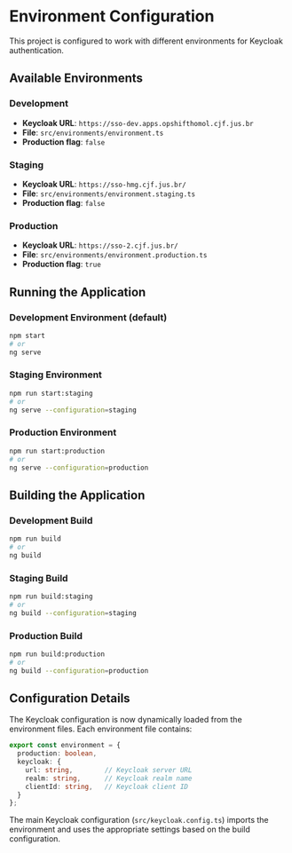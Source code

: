 # Environment Configuration

This project is configured to work with different environments for Keycloak authentication.

## Available Environments

### Development
- **Keycloak URL**: `https://sso-dev.apps.opshifthomol.cjf.jus.br`
- **File**: `src/environments/environment.ts`
- **Production flag**: `false`

### Staging
- **Keycloak URL**: `https://sso-hmg.cjf.jus.br/`
- **File**: `src/environments/environment.staging.ts`
- **Production flag**: `false`

### Production
- **Keycloak URL**: `https://sso-2.cjf.jus.br/`
- **File**: `src/environments/environment.production.ts`
- **Production flag**: `true`

## Running the Application

### Development Environment (default)
```bash
npm start
# or
ng serve
```

### Staging Environment
```bash
npm run start:staging
# or
ng serve --configuration=staging
```

### Production Environment
```bash
npm run start:production
# or
ng serve --configuration=production
```

## Building the Application

### Development Build
```bash
npm run build
# or
ng build
```

### Staging Build
```bash
npm run build:staging
# or
ng build --configuration=staging
```

### Production Build
```bash
npm run build:production
# or
ng build --configuration=production
```

## Configuration Details

The Keycloak configuration is now dynamically loaded from the environment files. Each environment file contains:

```typescript
export const environment = {
  production: boolean,
  keycloak: {
    url: string,        // Keycloak server URL
    realm: string,      // Keycloak realm name
    clientId: string,   // Keycloak client ID
  }
};
```

The main Keycloak configuration (`src/keycloak.config.ts`) imports the environment and uses the appropriate settings based on the build configuration.
